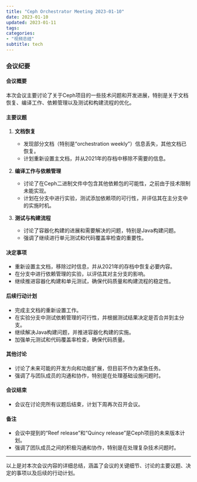 ```yaml
---
title: "Ceph Orchestrator Meeting 2023-01-10"
date: 2023-01-10
updated: 2023-01-11
tags:
categories:
- "视频总结"
subtitle: tech
---
```



### 会议纪要

#### 会议概要
本次会议主要讨论了关于Ceph项目的一些技术问题和开发进展，特别是关于文档恢复、编译工作、依赖管理以及测试和构建流程的优化。

#### 主要议题
1. **文档恢复**
   - 发现部分文档（特别是“orchestration weekly”）信息丢失，其他文档已恢复。
   - 计划重新设置主文档，并从2021年的存档中移除不需要的信息。

2. **编译工作与依赖管理**
   - 讨论了在Ceph二进制文件中包含其他依赖包的可能性，之前由于技术限制未能实现。
   - 计划在分支中进行实验，测试添加依赖项的可行性，并评估其在主分支中的实施时机。

3. **测试与构建流程**
   - 讨论了容器化构建的进展和需要解决的问题，特别是Java构建问题。
   - 强调了继续进行单元测试和代码覆盖率检查的重要性。

#### 决定事项
- 重新设置主文档，移除过时信息，并从2021年的存档中恢复必要内容。
- 在分支中进行依赖管理的实验，以评估其对主分支的影响。
- 继续推进容器化构建和单元测试，确保代码质量和构建流程的稳定性。

#### 后续行动计划
- 完成主文档的重新设置工作。
- 在实验分支中测试依赖管理的可行性，并根据测试结果决定是否合并到主分支。
- 继续解决Java构建问题，并推进容器化构建的实施。
- 加强单元测试和代码覆盖率检查，确保代码质量。

#### 其他讨论
- 讨论了未来可能的开发方向和功能扩展，但目前不作为紧急任务。
- 强调了与团队成员的沟通和协作，特别是在处理基础设施问题时。

#### 会议结束
- 会议在讨论完所有议题后结束，计划下周再次召开会议。

#### 备注
- 会议中提到的“Reef release”和“Quincy release”是Ceph项目的未来版本计划。
- 强调了团队成员之间的积极沟通和协作，特别是在处理复杂技术问题时。

---

以上是对本次会议内容的详细总结，涵盖了会议的关键细节、讨论的主要议题、决定的事项以及后续的行动计划。
